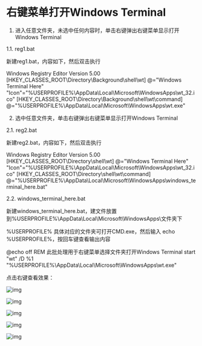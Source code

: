 # 右键菜单打开Windows Terminal

1. 进入任意文件夹，未选中任何内容时，单击右键弹出右键菜单显示打开Windows Terminal

1.1. reg1.bat

新建reg1.bat，内容如下，然后双击执行

Windows Registry Editor Version 5.00 [HKEY_CLASSES_ROOT\Directory\Background\shell\wt] @="Windows Terminal Here" "Icon"="%USERPROFILE%\\AppData\\Local\\Microsoft\\WindowsApps\\wt_32.ico" [HKEY_CLASSES_ROOT\Directory\Background\shell\wt\command] @="%USERPROFILE%\\AppData\\Local\\Microsoft\\WindowsApps\\wt.exe"

2. 选中任意文件夹，单击右键弹出右键菜单显示打开Windows Terminal

2.1. reg2.bat

新建reg2.bat，内容如下，然后双击执行

Windows Registry Editor Version 5.00 [HKEY_CLASSES_ROOT\Directory\shell\wt] @="Windows Terminal Here" "Icon"="%USERPROFILE%\\AppData\\Local\\Microsoft\\WindowsApps\\wt_32.ico" [HKEY_CLASSES_ROOT\Directory\shell\wt\command] @="%USERPROFILE%\\AppData\\Local\\Microsoft\\WindowsApps\\windows_terminal_here.bat"

2.2. windows_terminal_here.bat

新建windows_terminal_here.bat，建文件放置到%USERPROFILE%\AppData\Local\Microsoft\WindowsApps\文件夹下

%USERPROFILE% 具体对应的文件夹可打开CMD.exe，然后输入 echo %USERPROFILE%，按回车键查看输出内容

@echo off REM 此批处理用于右键菜单选择文件夹打开Windows Terminal start "wt" /D %1 "%USERPROFILE%\\AppData\\Local\\Microsoft\\WindowsApps\\wt.exe"

点击右键查看效果：

![img](https://static.ilibing.com/images/blogs/7c3150be8bcc384bbe8b875f25d94aa2.png)

![img](https://static.ilibing.com/images/blogs/f9068620e744e619a276f0531ac279e8.png)

![img](https://static.ilibing.com/images/blogs/e7830f056d0ce8ff924b09ef65d65e0c.png)

![img](https://static.ilibing.com/images/blogs/e8131199dab6d51f2383eab6182c7554.png)

![img](https://static.ilibing.com/images/blogs/c8456ad996f0db08e5784ba7bbb8d9bb.png)